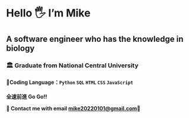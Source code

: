 # Hello 🖐 I’m Mike
## A software engineer who has the knowledge in biology
### 🏛 Graduate from National Central University
#### 💞Coding Language：`Python` `SQL` `HTML` `CSS` `JavaScript`

**全速前進 Go Go!!**

**📮 Contact me with email [mike20220101@gmail.com](mike20220101@gmail.com)📮**
<!---
mikewill1998/mikewill1998 is a ✨ special ✨ repository because its `README.md` (this file) appears on your GitHub profile.
You can click the Preview link to take a look at your changes.
--->
